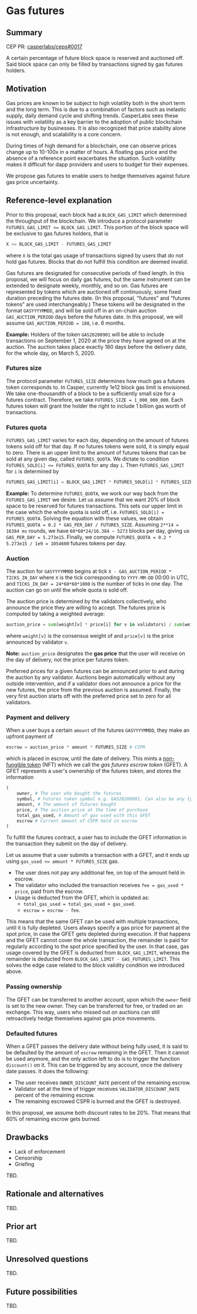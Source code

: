 # Gas futures

## Summary

[summary]: #summary

CEP PR: [casperlabs/ceps#0017](https://github.com/casperlabs/ceps/pull/0017)

A certain percentage of future block space is reserved and auctioned off. Said block space can only be filled by transactions signed by gas futures holders.

## Motivation

[motivation]: #motivation

Gas prices are known to be subject to high volatility both in the short term and the long term. This is due to a combination of factors such as inelastic supply, daily demand cycle and shifting trends. CasperLabs sees these issues with volatility as a key barrier to the adoption of public blockchain infrastructure by businesses. It is also recognized that price stability alone is not enough, and scalability is a core concern.

During times of high demand for a blockchain, one can observe prices change up to 10-100x in a matter of hours. A floating gas price and the absence of a reference point exacerbates the situation. Such volatility makes it difficult for dapp providers and users to budget for their expenses.

We propose gas futures to enable users to hedge themselves against future gas price uncertainty.

## Reference-level explanation

[reference-level-explanation]: #reference-level-explanation

Prior to this proposal, each block had a `BLOCK_GAS_LIMIT` which determined the throughput of the blockchain. We introduce a protocol parameter `FUTURES_GAS_LIMIT <= BLOCK_GAS_LIMIT`. This portion of the block space will be exclusive to gas futures holders, that is

```python
X <= BLOCK_GAS_LIMIT - FUTURES_GAS_LIMIT
```

where `X` is the total gas usage of transactions signed by users that do not hold gas futures. Blocks that do not fulfill this condition are deemed invalid.

Gas futures are designated for consecutive periods of fixed length. In this proposal, we will focus on daily gas futures, but the same instrument can be extended to designate weekly, monthly, and so on. Gas futures are represented by tokens which are auctioned off continuously, some fixed duration preceding the futures date. (In this proposal, "futures" and "futures tokens" are used interchangeably.) These tokens will be designated in the format `GASYYYYMMDD`, and will be sold off in an on-chain auction `GAS_AUCTION_PERIOD` days before the futures date. In this proposal, we will assume `GAS_AUCTION_PERIOD = 180`, i.e. 6 months.

**Example:** Holders of the token `GAS20200901` will be able to include transactions on September 1, 2020 at the price they have agreed on at the auction. The auction takes place exactly 180 days before the delivery date, for the whole day, on March 5, 2020.

### Futures size

The protocol parameter `FUTURES_SIZE` determines how much gas a futures token corresponds to. In Casper, currently 1e12 block gas limit is envisioned. We take one-thousandth of a block to be a sufficiently small size for a futures contract. Therefore, we take `FUTURES_SIZE = 1_000_000_000`. Each futures token will grant the holder the right to include 1 billion gas worth of transactions.


### Futures quota

`FUTURES_GAS_LIMIT` varies for each day, depending on the amount of futures tokens sold off for that day. If no futures tokens were sold, it is simply equal to zero. There is an upper limit to the amount of futures tokens that can be sold at any given day, called `FUTURES_QUOTA`. We dictate to condition `FUTURES_SOLD[i] <= FUTURES_QUOTA` for any day `i`. Then `FUTURES_GAS_LIMIT` for `i` is determined by

```python
FUTURES_GAS_LIMIT[i] = BLOCK_GAS_LIMIT * FUTURES_SOLD[i] * FUTURES_SIZE / GAS_PER_DAY
```

**Example:** To determine `FUTURES_QUOTA`, we work our way back from the `FUTURES_GAS_LIMIT` we desire. Let us assume that we want 20% of block space to be reserved for futures transactions. This sets our upper limit in the case which the whole quota is sold off, i.e. `FUTURES_SOLD[i] = FUTURES_QUOTA`. Solving the equation with these values, we obtain `FUTURES_QUOTA = 0.2 * GAS_PER_DAY / FUTURES_SIZE`. Assuming `2**14 = 16384 ms` rounds, we have `60*60*24/16.384 ~ 5273` blocks per day, giving us `GAS_PER_DAY = 5.273e15`. Finally, we compute `FUTURES_QUOTA = 0.2 * 5.273e15 / 1e9 = 1054600` futures tokens per day.

### Auction

The auction for `GASYYYYMMDD` begins at tick `X - GAS_AUCTION_PERIOD * TICKS_IN_DAY` where `X` is the tick corresponding to `YYYY-MM-DD` 00:00 in UTC, and `TICKS_IN_DAY = 24*60*60*1000` is the number of ticks in one day. The auction can go on until the whole quota is sold off.

The auction price is determined by the validators collectively, who announce the price they are willing to accept. The futures price is computed by taking a weighted average:

```python
auction_price = sum(weight[v] * price[i] for v in validators) / sum(weight[v] for v in validators)
```

where `weight[v]` is the consensus weight of and `price[v]` is the price announced by validator `v`.

**Note:** `auction_price` designates the **gas price** that the user will receive on the day of delivery, not the price per futures token.

Preferred prices for a given futures can be announced prior to and during the auction by any validator. Auctions begin automatically without any outside intervention, and if a validator does not announce a price for the new futures, the price from the previous auction is assumed. Finally, the very first auction starts off with the preferred price set to zero for all validators.

### Payment and delivery

When a user buys a certain `amount` of the futures `GASYYYYMMDD`, they make an upfront payment of

```python
escrow = auction_price * amount * FUTURES_SIZE # CSPR
```

which is placed in escrow, until the date of delivery. This mints a [non-fungible token](https://en.wikipedia.org/wiki/Non-fungible_token) (NFT) which we call the *gas futures escrow token* (GFET). A GFET represents a user's ownership of the futures token, and stores the information

```python
(
    owner, # The user who bought the futures
    symbol, # Futures token symbol e.g. GAS20200901. Can also be any type of reference.
    amount, # The amount of futures bought
    price, # The auction price at the time of purchase
    total_gas_used, # Amount of gas used with this GFET
    escrow # Current amount of CSPR held in escrow
)
```

To fulfill the futures contract, a user has to include the GFET information in the transaction they submit on the day of delivery.

Let us assume that a user submits a transaction with a GFET, and it ends up using `gas_used <= amount * FUTURES_SIZE` gas.

- The user does not pay any additional fee, on top of the amount held in escrow.
- The validator who included the transaction receives `fee = gas_used * price`, paid from the escrow.
- Usage is deducted from the GFET, which is updated as:
  - `total_gas_used = total_gas_used + gas_used`.
  - `escrow = escrow - fee`.

This means that the same GFET can be used with multiple transactions, until it is fully depleted. Users always specify a gas price for payment at the spot price, in case the GFET gets depleted during execution. If that happens and the GFET cannot cover the whole transaction, the remainder is paid for regularly according to the spot price specified by the user. In that case, gas usage covered by the GFET is deducted from `BLOCK_GAS_LIMIT`, whereas the remainder is deducted from `BLOCK_GAS_LIMIT - GAS_FUTURES_LIMIT`. This solves the edge case related to the block validity condition we introduced above.

### Passing ownership

The GFET can be transferred to another account, upon which the `owner` field is set to the new owner. They can be transferred for free, or traded on an exchange. This way, users who missed out on auctions can still retroactively hedge themselves against gas price movements.

### Defaulted futures

When a GFET passes the delivery date without being fully used, it is said to be defaulted by the amount of `escrow` remaining in the GFET. Then it cannot be used anymore, and the only action left to do is to trigger the function `discount()` on it. This can be triggered by any account, once the delivery date passes. It does the following:

- The user receives `OWNER_DISCOUNT_RATE` percent of the remaining escrow.
- Validator set at the time of trigger receives `VALIDATOR_DISCOUNT_RATE` percent of the remaining escrow.
- The remaining escrowed CSPR is burned and the GFET is destroyed.

In this proposal, we assume both discount rates to be 20%. That means that 60% of remaining escrow gets burned.

## Drawbacks

[drawbacks]: #drawbacks

- Lack of enforcement
- Censorship
- Griefing

TBD.

## Rationale and alternatives

[rationale-and-alternatives]: #rationale-and-alternatives

TBD.

## Prior art

[prior-art]: #prior-art

TBD.

## Unresolved questions

[unresolved-questions]: #unresolved-questions

TBD.

## Future possibilities

[future-possibilities]: #future-possibilities

TBD.
